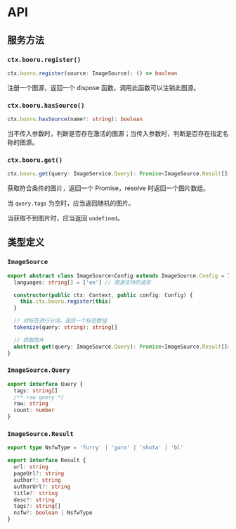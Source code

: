 # API

## 服务方法

### `ctx.booru.register()`

```ts
ctx.booru.register(source: ImageSource): () => boolean
```

注册一个图源，返回一个 dispose 函数，调用此函数可以注销此图源。

### `ctx.booru.hasSource()`

```ts
ctx.booru.hasSource(name?: string): boolean
```

当不传入参数时，判断是否存在激活的图源；当传入参数时，判断是否存在指定名称的图源。

### `ctx.booru.get()`

```ts
ctx.booru.get(query: ImageService.Query): Promise<ImageSource.Result[]>
```

获取符合条件的图片，返回一个 Promise，resolve 时返回一个图片数组。

当 `query.tags` 为空时，应当返回随机的图片。

当获取不到图片时，应当返回 `undefined`。

## 类型定义

### `ImageSource`

```ts
export abstract class ImageSource<Config extends ImageSource.Config = ImageSource.Config> {
  languages: string[] = ['en'] // 图源支持的语言

  constructor(public ctx: Context, public config: Config) {
    this.ctx.booru.register(this)
  }

  // 对标签进行分词，返回一个标签数组
  tokenize(query: string): string[]

  // 获取图片
  abstract get(query: ImageSource.Query): Promise<ImageSource.Result[]>
}
```


### `ImageSource.Query`

```ts
export interface Query {
  tags: string[]
  /** raw query */
  raw: string
  count: number
}
```

### `ImageSource.Result`

```ts
export type NsfwType = 'furry' | 'guro' | 'shota' | 'bl'

export interface Result {
  url: string
  pageUrl?: string
  author?: string
  authorUrl?: string
  title?: string
  desc?: string
  tags?: string[]
  nsfw?: boolean | NsfwType
}
```
